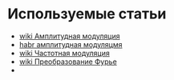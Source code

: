 # Используемые статьи

- [wiki Амплитудная модуляция](https://ru.wikipedia.org/wiki/%D0%90%D0%BC%D0%BF%D0%BB%D0%B8%D1%82%D1%83%D0%B4%D0%BD%D0%B0%D1%8F_%D0%BC%D0%BE%D0%B4%D1%83%D0%BB%D1%8F%D1%86%D0%B8%D1%8F)
- [habr амплитудная модуляцмя](https://habr.com/ru/post/416181/)
- [wiki Частотная модуляция](https://ru.wikipedia.org/wiki/%D0%A7%D0%B0%D1%81%D1%82%D0%BE%D1%82%D0%BD%D0%B0%D1%8F_%D0%BC%D0%BE%D0%B4%D1%83%D0%BB%D1%8F%D1%86%D0%B8%D1%8F)
- [wiki Преобразование Фурье](https://ru.wikipedia.org/wiki/%D0%9F%D1%80%D0%B5%D0%BE%D0%B1%D1%80%D0%B0%D0%B7%D0%BE%D0%B2%D0%B0%D0%BD%D0%B8%D0%B5_%D0%A4%D1%83%D1%80%D1%8C%D0%B5)
- 